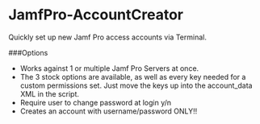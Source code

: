 # JamfPro-AccountCreator

Quickly set up new Jamf Pro access accounts via Terminal. 

###Options
* Works against 1 or multiple Jamf Pro Servers at once.
* The 3 stock options are available, as well as every key needed for a custom permissions set. Just move the keys up into the account_data XML in the script. 
* Require user to change password at login y/n
* Creates an account with username/password ONLY!!

